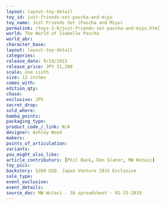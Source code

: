 ```yaml
---
layout: layout-toy-detail 
toy_id: just-friends-set-pascha-and-miyu
toy_name: Just Friends Set (Pascha and Miyu)
permalink: /toys-1-6/just-friends-set-pascha-and-miyu.html
world: The World of Isobelle Pascha
world_abr: 
character_base: 
layout: layout-toy-detail
categories: 
release_date: 9/19/2015
release_price: JPY 31,200 
scale: one sixth
size: 12 inches
comes_with: 
edition_qty: 
chase: 
exclusive: JPV
secret_drop: 
sold_where: 
bamba_points: 
packaging_type: 
product_code_/_link: N/A
designer: Ashley Wood
makers: 
points_of_articulation: 
variants: 
you_might_also_like: 
article_contributors: [Phil Back, Don Slater, MW Wutasi]
toy_pics: 
backstory: $260 USD. Japan Venture 2015 Exclusive
sale_type: 
event_exclusive: 
event_details: 
source_doc: MW Wutasi - 3A spreadsheet - 01-15-2019
---
```

